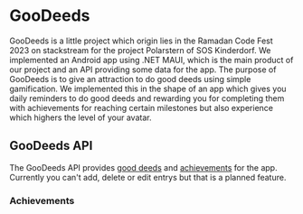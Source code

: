 # GooDeeds

GooDeeds is a little project which origin lies in the Ramadan Code Fest 2023 on stackstream for the project Polarstern of SOS Kinderdorf.
We implemented an Android app using .NET MAUI, which is the main product of our project and an API providing some data for the app.
The purpose of GooDeeds is to give an attraction to do good deeds using simple gamification. We implemented this in the shape of an app which gives you daily reminders to do good deeds and rewarding you for completing them with achievements for reaching certain milestones but also experience which highers the level of your avatar.

## GooDeeds API

The GooDeeds API provides [good deeds](https://deedapi.thelooser.de/deed) and [achievements](https://deedapi.thelooser.de/achievement) for the app. Currently you can't add, delete or edit entrys but that is a planned feature.

### Achievements
